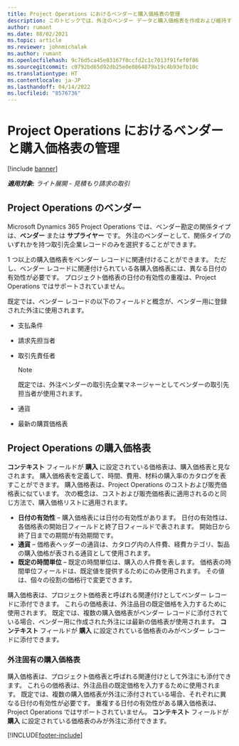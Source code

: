 ```yaml
---
title: Project Operations におけるベンダーと購入価格表の管理
description: このトピックでは、外注のベンダー データと購入価格表を作成および維持するのに役立つ情報について説明します。
author: rumant
ms.date: 08/02/2021
ms.topic: article
ms.reviewer: johnmichalak
ms.author: rumant
ms.openlocfilehash: 9c76d5ca45e03167f0ccfd2c1c7013f91fef0f86
ms.sourcegitcommit: c0792bd65d92db25e0e8864879a19c4b93efb10c
ms.translationtype: HT
ms.contentlocale: ja-JP
ms.lasthandoff: 04/14/2022
ms.locfileid: "8576736"
---
```

# <a name="vendor-and-purchase-price-list-management-in-project-operations"></a>Project Operations におけるベンダーと購入価格表の管理

[!include [banner](../../includes/dataverse-preview.md)]

_**適用対象:** ライト展開 - 見積もり請求の取引_

## <a name="vendors-in-project-operations"></a>Project Operations のベンダー

Microsoft Dynamics 365 Project Operations では、ベンダー勘定の関係タイプは、**ベンダー** または **サプライヤー** です。 外注のベンダーとして、関係タイプのいずれかを持つ取引先企業レコードのみを選択することができます。

1 つ以上の購入価格表をベンダー レコードに関連付けることができます。 ただし、ベンダー レコードに関連付けられている各購入価格表には、異なる日付の有効性が必要です。 プロジェクト価格表の日付の有効性の重複は、Project Operations ではサポートされていません。

既定では、ベンダー レコードの以下のフィールドと概念が、ベンダー用に登録された外注に使用されます。

- 支払条件
- 請求先担当者
- 取引先責任者

    > [!NOTE]
    > 既定では、外注ベンダーの取引先企業マネージャーとしてベンダーの取引先担当者が使用されます。

- 通貨
- 最新の購買価格表

## <a name="purchase-price-lists-in-project-operations"></a>Project Operations の購入価格表

**コンテキスト** フィールドが **購入** に設定されている価格表は、購入価格表と見なされます。 購入価格表を定義して、時間、費用、材料の購入率のカタログを表すことができます。 購入価格表は、Project Operations のコストおよび販売価格表に似ています。 次の概念は、コストおよび販売価格表に適用されるのと同じ方法で、購入価格リストに適用されます。

- **日付の有効性** – 購入価格表には日付の有効性があります。 日付の有効性は、各価格表の開始日フィールドと終了日フィールドで表されます。 開始日から終了日までの期間が有効期間です。
- **通貨** – 価格表ヘッダーの通貨は、カタログ内の人件費、経費カテゴリ、製品の購入価格が表される通貨として使用されます。
- **既定の時間単位** – 既定の時間単位は、購入の人件費を表します。 価格表の時間単位フィールドは、既定値を提供するためにのみ使用されます。 その値は、個々の役割の価格行で変更できます。

購入価格表は、プロジェクト価格表と呼ばれる関連付けとしてベンダー レコードに添付できます。 これらの価格表は、外注品目の既定価格を入力するために使用されます。 既定では、複数の購入価格表がベンダー レコードに添付されている場合、ベンダー用に作成された外注には最新の価格表が使用されます。 **コンテキスト** フィールドが **購入** に設定されている価格表のみがベンダー レコードに添付できます。

### <a name="subcontract-specific-purchase-price-lists"></a>外注固有の購入価格表

購入価格表は、プロジェクト価格表と呼ばれる関連付けとして外注にも添付できます。 これらの価格表は、外注品目の既定価格を入力するために使用されます。 既定では、複数の購入価格表が外注に添付されている場合、それぞれに異なる日付の有効性が必要です。 重複する日付の有効性がある購入価格表は、Project Operations ではサポートされていません。 **コンテキスト** フィールドが **購入** に設定されている価格表のみが外注に添付できます。

[!INCLUDE[footer-include](../../includes/footer-banner.md)]
